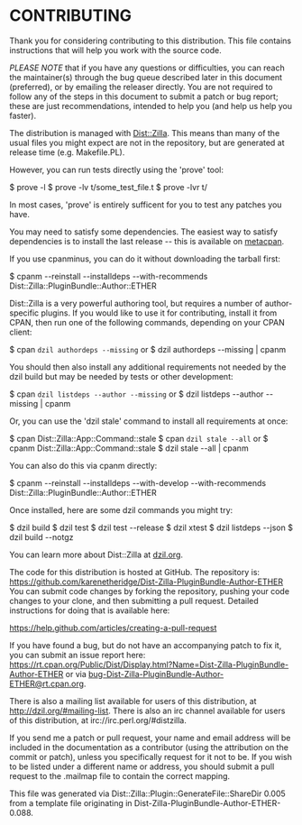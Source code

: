 
CONTRIBUTING
============

Thank you for considering contributing to this distribution.  This file
contains instructions that will help you work with the source code.

*PLEASE NOTE* that if you have any questions or difficulties, you can reach the
maintainer(s) through the bug queue described later in this document
(preferred), or by emailing the releaser directly. You are not required to
follow any of the steps in this document to submit a patch or bug report;
these are just recommendations, intended to help you (and help us help you
faster).

The distribution is managed with [Dist::Zilla](https://metacpan.org/release/Dist-Zilla).
This means than many of the usual files you might expect are not in the
repository, but are generated at release time (e.g. Makefile.PL).

However, you can run tests directly using the 'prove' tool:

  $ prove -l
  $ prove -lv t/some_test_file.t
  $ prove -lvr t/

In most cases, 'prove' is entirely sufficent for you to test any
patches you have.

You may need to satisfy some dependencies.  The easiest way to satisfy
dependencies is to install the last release -- this is available on
[metacpan](https://metacpan.org/release/Dist-Zilla-PluginBundle-Author-ETHER).

If you use cpanminus, you can do it without downloading the tarball first:

  $ cpanm --reinstall --installdeps --with-recommends Dist::Zilla::PluginBundle::Author::ETHER

Dist::Zilla is a very powerful authoring tool, but requires a number of
author-specific plugins.  If you would like to use it for contributing,
install it from CPAN, then run one of the following commands, depending on
your CPAN client:

  $ cpan `dzil authordeps --missing`
or
  $ dzil authordeps --missing | cpanm

You should then also install any additional requirements not needed by the
dzil build but may be needed by tests or other development:

  $ cpan `dzil listdeps --author --missing`
or
  $ dzil listdeps --author --missing | cpanm

Or, you can use the 'dzil stale' command to install all requirements at once:

  $ cpan Dist::Zilla::App::Command::stale
  $ cpan `dzil stale --all`
or
  $ cpanm Dist::Zilla::App::Command::stale
  $ dzil stale --all | cpanm

You can also do this via cpanm directly:

  $ cpanm --reinstall --installdeps --with-develop --with-recommends Dist::Zilla::PluginBundle::Author::ETHER

Once installed, here are some dzil commands you might try:

  $ dzil build
  $ dzil test
  $ dzil test --release
  $ dzil xtest
  $ dzil listdeps --json
  $ dzil build --notgz

You can learn more about Dist::Zilla at [dzil.org](http://dzil.org).

The code for this distribution is hosted at GitHub. The repository is:
https://github.com/karenetheridge/Dist-Zilla-PluginBundle-Author-ETHER
You can submit code changes by forking the repository, pushing your code
changes to your clone, and then submitting a pull request. Detailed
instructions for doing that is available here:

https://help.github.com/articles/creating-a-pull-request

If you have found a bug, but do not have an accompanying patch to fix it, you
can submit an issue report here:
https://rt.cpan.org/Public/Dist/Display.html?Name=Dist-Zilla-PluginBundle-Author-ETHER
or via bug-Dist-Zilla-PluginBundle-Author-ETHER@rt.cpan.org.

There is also a mailing list available for users of this distribution, at
http://dzil.org/#mailing-list.
There is also an irc channel available for users of this distribution, at
irc://irc.perl.org/#distzilla.

If you send me a patch or pull request, your name and email address will be
included in the documentation as a contributor (using the attribution on the
commit or patch), unless you specifically request for it not to be.  If you
wish to be listed under a different name or address, you should submit a pull
request to the .mailmap file to contain the correct mapping.


This file was generated via Dist::Zilla::Plugin::GenerateFile::ShareDir 0.005 from a
template file originating in Dist-Zilla-PluginBundle-Author-ETHER-0.088.
